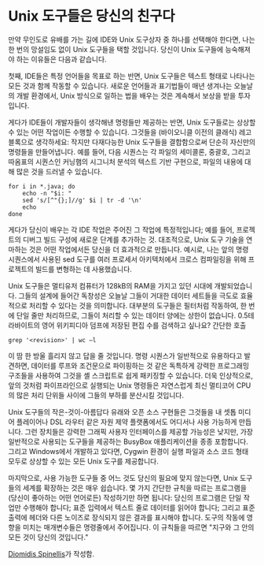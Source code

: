 # Unix 도구들은 당신의 친구다

만약 무인도로 유배를 가는 길에 IDE와 Unix 도구상자 중 하나를 선택해야 한다면, 나는 한 번의 망설임도 없이 Unix 도구들을 택할 것입니다. 당신이 Unix 도구들에 능숙해져야 하는 이유들은 다음과 같습니다.

첫째, IDE들은 특정 언어들을 목표로 하는 반면, Unix 도구들은 텍스트 형태로 나타나는 모든 것과 함께 작동할 수 있습니다. 새로운 언어들과 표기법들이 매년 생겨나는 오늘날의 개발 환경에서, Unix 방식으로 일하는 법을 배우는 것은 계속해서 보상을 받을 투자입니다.

게다가 IDE들이 개발자들이 생각해낸 명령들만 제공하는 반면, Unix 도구들로는 상상할 수 있는 어떤 작업이든 수행할 수 있습니다. 그것들을 (바이오니클 이전의 클래식) 레고 블록으로 생각하세요: 작지만 다재다능한 Unix 도구들을 결합함으로써 단순히 자신만의 명령들을 만들어냅니다. 예를 들어, 다음 시퀀스는 각 파일의 세미콜론, 중괄호, 그리고 따옴표의 시퀀스인 커닝햄의 시그니처 분석의 텍스트 기반 구현으로, 파일의 내용에 대해 많은 것을 드러낼 수 있습니다.

```
for i in *.java; do 
    echo -n "$i: "
    sed 's/[^"{};]//g' $i | tr -d '\n'
    echo
done
```

게다가 당신이 배우는 각 IDE 작업은 주어진 그 작업에 특정적입니다; 예를 들어, 프로젝트의 디버그 빌드 구성에 새로운 단계를 추가하는 것. 대조적으로, Unix 도구 기술을 연마하는 것은 어떤 작업에서든 당신을 더 효과적으로 만듭니다. 예시로, 나는 앞의 명령 시퀀스에서 사용된 sed 도구를 여러 프로세서 아키텍처에서 크로스 컴파일링을 위해 프로젝트의 빌드를 변형하는 데 사용했습니다.

Unix 도구들은 멀티유저 컴퓨터가 128kB의 RAM을 가지고 있던 시대에 개발되었습니다. 그들의 설계에 들어간 독창성은 오늘날 그들이 거대한 데이터 세트들을 극도로 효율적으로 처리할 수 있다는 것을 의미합니다. 대부분의 도구들은 필터처럼 작동하여, 한 번에 단일 줄만 처리하므로, 그들이 처리할 수 있는 데이터 양에는 상한이 없습니다. 0.5테라바이트의 영어 위키피디아 덤프에 저장된 편집 수를 검색하고 싶나요? 간단한 호출

```
grep '<revision>' | wc –l 
```

이 땀 한 방울 흘리지 않고 답을 줄 것입니다. 명령 시퀀스가 일반적으로 유용하다고 발견하면, 데이터를 루프와 조건문으로 파이핑하는 것 같은 독특하게 강력한 프로그래밍 구조들을 사용하여 그것을 셸 스크립트로 쉽게 패키징할 수 있습니다. 더욱 인상적으로, 앞의 것처럼 파이프라인으로 실행되는 Unix 명령들은 자연스럽게 최신 멀티코어 CPU의 많은 처리 단위들 사이에 그들의 부하를 분산시킬 것입니다.

Unix 도구들의 작은-것이-아름답다 유래와 오픈 소스 구현들은 그것들을 내 셋톱 미디어 플레이어나 DSL 라우터 같은 자원 제약 플랫폼에서도 어디서나 사용 가능하게 만듭니다. 그런 장치들은 강력한 그래픽 사용자 인터페이스를 제공할 가능성은 낮지만, 가장 일반적으로 사용되는 도구들을 제공하는 BusyBox 애플리케이션을 종종 포함합니다. 그리고 Windows에서 개발하고 있다면, Cygwin 환경이 실행 파일과 소스 코드 형태 모두로 상상할 수 있는 모든 Unix 도구를 제공합니다.

마지막으로, 사용 가능한 도구들 중 어느 것도 당신의 필요에 맞지 않는다면, Unix 도구들의 세계를 확장하는 것은 매우 쉽습니다. 몇 가지 간단한 규칙을 따르는 프로그램을 (당신이 좋아하는 어떤 언어로든) 작성하기만 하면 됩니다: 당신의 프로그램은 단일 작업만 수행해야 합니다; 표준 입력에서 텍스트 줄로 데이터를 읽어야 합니다; 그리고 표준 출력에 헤더와 다른 노이즈로 장식되지 않은 결과를 표시해야 합니다. 도구의 작동에 영향을 미치는 매개변수들은 명령줄에서 주어집니다. 이 규칙들을 따르면 "지구와 그 안의 모든 것이 당신의 것입니다."

[Diomidis Spinellis](http://programmer.97things.oreilly.com/wiki/index.php/Diomidis_Spinellis)가 작성함.
